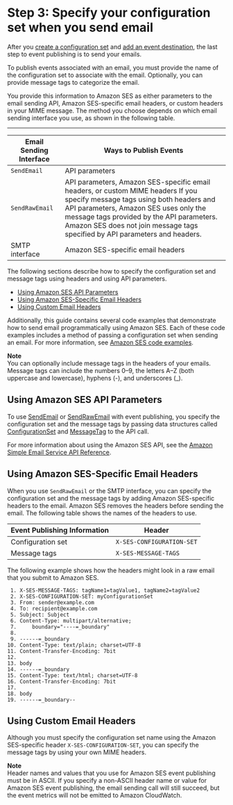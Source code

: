 # Step 3: Specify your configuration set when you send email<a name="event-publishing-send-email"></a>

After you [create a configuration set](event-publishing-create-configuration-set.md) and [add an event destination](event-publishing-add-event-destination.md), the last step to event publishing is to send your emails\.

To publish events associated with an email, you must provide the name of the configuration set to associate with the email\. Optionally, you can provide message tags to categorize the email\.

You provide this information to Amazon SES as either parameters to the email sending API, Amazon SES\-specific email headers, or custom headers in your MIME message\. The method you choose depends on which email sending interface you use, as shown in the following table\.


****  

| Email Sending Interface | Ways to Publish Events | 
| --- | --- | 
|  `SendEmail`  |  API parameters  | 
|  `SendRawEmail`  |  API parameters, Amazon SES\-specific email headers, or custom MIME headers   If you specify message tags using both headers and API parameters, Amazon SES uses only the message tags provided by the API parameters\. Amazon SES does not join message tags specified by API parameters and headers\.    | 
|  SMTP interface  |  Amazon SES\-specific email headers  | 

The following sections describe how to specify the configuration set and message tags using headers and using API parameters\.
+ [Using Amazon SES API Parameters](#event-publishing-using-ses-parameters)
+ [Using Amazon SES\-Specific Email Headers](#event-publishing-using-ses-headers)
+ [Using Custom Email Headers](#event-publishing-using-custom-headers)

Additionally, this guide contains several code examples that demonstrate how to send email programmatically using Amazon SES\. Each of these code examples includes a method of passing a configuration set when sending an email\. For more information, see [Amazon SES code examples](examples.md)\.

**Note**  
You can optionally include message tags in the headers of your emails\. Message tags can include the numbers 0–9, the letters A–Z \(both uppercase and lowercase\), hyphens \(\-\), and underscores \(\_\)\.

## Using Amazon SES API Parameters<a name="event-publishing-using-ses-parameters"></a>

To use [SendEmail](https://docs.aws.amazon.com/ses/latest/APIReference/API_SendEmail.html) or [SendRawEmail](https://docs.aws.amazon.com/ses/latest/APIReference/API_SendRawEmail.html) with event publishing, you specify the configuration set and the message tags by passing data structures called [ConfigurationSet](https://docs.aws.amazon.com/ses/latest/APIReference/API_ConfigurationSet.html) and [MessageTag](https://docs.aws.amazon.com/ses/latest/APIReference/API_MessageTag.html) to the API call\.

For more information about using the Amazon SES API, see the [Amazon Simple Email Service API Reference](https://docs.aws.amazon.com/ses/latest/APIReference/)\.

## Using Amazon SES\-Specific Email Headers<a name="event-publishing-using-ses-headers"></a>

When you use `SendRawEmail` or the SMTP interface, you can specify the configuration set and the message tags by adding Amazon SES\-specific headers to the email\. Amazon SES removes the headers before sending the email\. The following table shows the names of the headers to use\. 


| Event Publishing Information | Header | 
| --- | --- | 
|  Configuration set  |  `X-SES-CONFIGURATION-SET`  | 
|  Message tags  |  `X-SES-MESSAGE-TAGS`  | 

The following example shows how the headers might look in a raw email that you submit to Amazon SES\.

```
 1. X-SES-MESSAGE-TAGS: tagName1=tagValue1, tagName2=tagValue2
 2. X-SES-CONFIGURATION-SET: myConfigurationSet
 3. From: sender@example.com
 4. To: recipient@example.com
 5. Subject: Subject
 6. Content-Type: multipart/alternative;
 7. 	boundary="----=_boundary"
 8. 
 9. ------=_boundary
10. Content-Type: text/plain; charset=UTF-8
11. Content-Transfer-Encoding: 7bit
12. 
13. body
14. ------=_boundary
15. Content-Type: text/html; charset=UTF-8
16. Content-Transfer-Encoding: 7bit
17. 
18. body
19. ------=_boundary--
```

## Using Custom Email Headers<a name="event-publishing-using-custom-headers"></a>

Although you must specify the configuration set name using the Amazon SES\-specific header `X-SES-CONFIGURATION-SET`, you can specify the message tags by using your own MIME headers\.

**Note**  
Header names and values that you use for Amazon SES event publishing must be in ASCII\. If you specify a non\-ASCII header name or value for Amazon SES event publishing, the email sending call will still succeed, but the event metrics will not be emitted to Amazon CloudWatch\.
